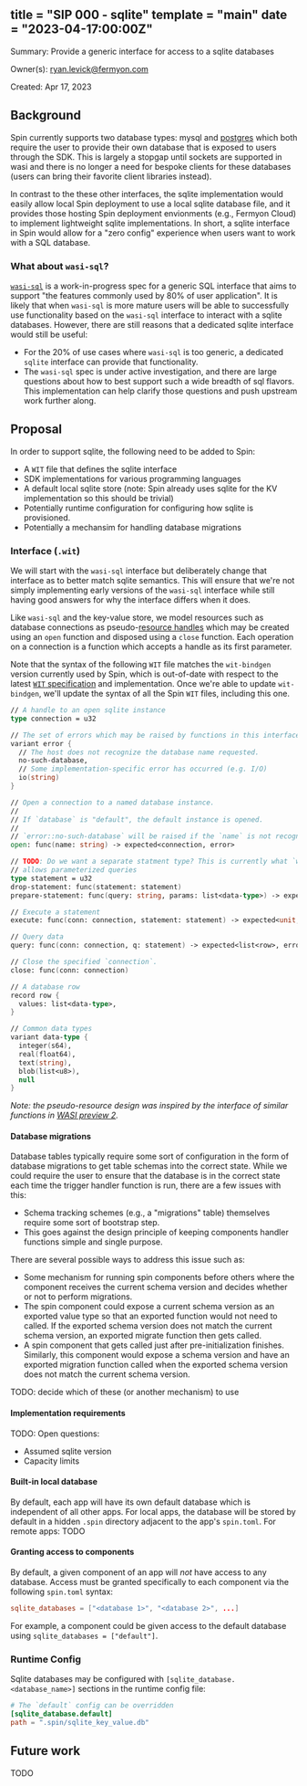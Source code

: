title = "SIP 000 - sqlite"
template = "main"
date = "2023-04-17:00:00Z"
---

Summary: Provide a generic interface for access to a sqlite databases

Owner(s): ryan.levick@fermyon.com

Created: Apr 17, 2023

## Background

Spin currently supports two database types: mysql and [postgres](https://developer.fermyon.com/cloud/data-postgres) which both require the user to provide their own database that is exposed to users through the SDK. This is largely a stopgap until sockets are supported in wasi and there is no longer a need for bespoke clients for these databases (users can bring their favorite client libraries instead).

In contrast to the these other interfaces, the sqlite implementation would easily allow local Spin deployment to use a local sqlite database file, and it provides those hosting Spin deployment envionments (e.g., Fermyon Cloud) to implement lightweight sqlite implementations. In short, a sqlite interface in Spin would allow for a "zero config" experience when users want to work with a SQL database.

### What about `wasi-sql`?

[`wasi-sql`](https://github.com/WebAssembly/wasi-sql) is a work-in-progress spec for a generic SQL interface that aims to support "the features commonly used by 80% of user application". It is likely that when `wasi-sql` is more mature users will be able to successfully use functionality based on the `wasi-sql` interface to interact with a sqlite databases. However, there are still reasons that a dedicated sqlite interface would still be useful:

* For the 20% of use cases where `wasi-sql` is too generic, a dedicated `sqlite` interface can provide that functionality. 
* The `wasi-sql` spec is under active investigation, and there are large questions about how to best support such a wide breadth of sql flavors. This implementation can help clarify those questions and push upstream work further along.

## Proposal

In order to support sqlite, the following need to be added to Spin:

- A `WIT` file that defines the sqlite interface
- SDK implementations for various programming languages
- A default local sqlite store (note: Spin already uses sqlite for the KV implementation so this should be trivial)
- Potentially runtime configuration for configuring how sqlite is provisioned.
- Potentially a mechansim for handling database migrations

### Interface (`.wit`)

We will start with the `wasi-sql` interface but deliberately change that interface as to better match sqlite semantics. This will ensure that we're not simply implementing early versions of the `wasi-sql` interface while still having good answers for why the interface differs when it does.

Like `wasi-sql` and the key-value store, we model resources such as database connections as pseudo-[resource handles](https://github.com/WebAssembly/component-model/blob/main/design/mvp/WIT.md#item-resource) which may be created using an `open` function and disposed using a `close` function. Each operation on a connection is a function which accepts a handle as its first parameter.

Note that the syntax of the following `WIT` file matches the `wit-bindgen` version currently used by Spin, which is out-of-date with respect to the latest [`WIT` specification](https://github.com/WebAssembly/component-model/blob/main/design/mvp/WIT.md) and implementation. Once we're able to update `wit-bindgen`, we'll update the syntax of all the Spin `WIT` files, including this one.

```fsharp
// A handle to an open sqlite instance
type connection = u32

// The set of errors which may be raised by functions in this interface
variant error {
  // The host does not recognize the database name requested.
  no-such-database,
  // Some implementation-specific error has occurred (e.g. I/O)
  io(string)
}

// Open a connection to a named database instance.
//
// If `database` is "default", the default instance is opened.
//
// `error::no-such-database` will be raised if the `name` is not recognized.
open: func(name: string) -> expected<connection, error>

// TODO: Do we want a separate statment type? This is currently what `wasi-sql` does.
// allows parameterized queries
type statement = u32
drop-statement: func(statement: statement)
prepare-statement: func(query: string, params: list<data-type>) -> expected<statement, error>

// Execute a statement
execute: func(conn: connection, statement: statement) -> expected<unit, error>

// Query data
query: func(conn: connection, q: statement) -> expected<list<row>, error>

// Close the specified `connection`.
close: func(conn: connection)

// A database row
record row {
  values: list<data-type>,
}

// Common data types
variant data-type {
  integer(s64),
  real(float64),
  text(string),
  blob(list<u8>),
  null
}
```

*Note: the pseudo-resource design was inspired by the interface of similar functions in [WASI preview 2](https://github.com/bytecodealliance/preview2-prototyping/blob/d56b8977a2b700432d1f7f84656d542f1d8854b0/wit/wasi.wit#L772-L794).*

#### Database migrations

Database tables typically require some sort of configuration in the form of database migrations to get table schemas into the correct state. While we could require the user to ensure that the database is in the correct state each time the trigger handler function is run, there are a few issues with this:
* Schema tracking schemes (e.g., a "migrations" table) themselves require some sort of bootstrap step.
* This goes against the design principle of keeping components handler functions simple and single purpose.

There are several possible ways to address this issue such as:
* Some mechanism for running spin components before others where the component receives the current schema version and decides whether or not to perform migrations. 
* The spin component could expose a current schema version as an exported value type so that an exported function would not need to called. If the exported schema version does not match the current schema version, an exported migrate function then gets called.
* A spin component that gets called just after pre-initialization finishes. Similarly, this component would expose a schema version and have an exported migration function called when the exported schema version does not match the current schema version.

TODO: decide which of these (or another mechanism) to use

#### Implementation requirements

TODO: Open questions:
* Assumed sqlite version
* Capacity limits

#### Built-in local database

By default, each app will have its own default database which is independent of all other apps. For local apps, the database will be stored by default in a hidden `.spin` directory adjacent to the app's `spin.toml`. For remote apps: TODO

#### Granting access to components

By default, a given component of an app will _not_ have access to any database. Access must be granted specifically to each component via the following `spin.toml` syntax:

```toml
sqlite_databases = ["<database 1>", "<database 2>", ...]
```

For example, a component could be given access to the default database using `sqlite_databases = ["default"]`.

### Runtime Config

Sqlite databases may be configured with `[sqlite_database.<database_name>]` sections in the runtime config file:

```toml
# The `default` config can be overridden
[sqlite_database.default]
path = ".spin/sqlite_key_value.db"
```

## Future work

TODO
